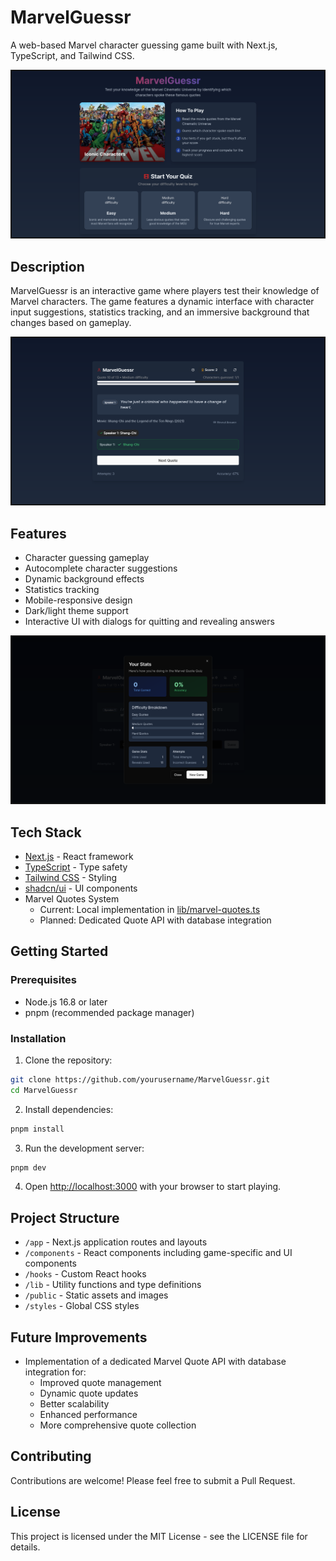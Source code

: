 # MarvelGuessr

A web-based Marvel character guessing game built with Next.js, TypeScript, and Tailwind CSS.

![Home Screen](https://github.com/Baziele/MarvelGuessr/blob/main/public/docs/home.png?raw=true)

## Description

MarvelGuessr is an interactive game where players test their knowledge of Marvel characters. The game features a dynamic interface with character input suggestions, statistics tracking, and an immersive background that changes based on gameplay.

![Question Interface](https://github.com/Baziele/MarvelGuessr/blob/main/public/docs/question.png?raw=true)

## Features

-   Character guessing gameplay
-   Autocomplete character suggestions
-   Dynamic background effects
-   Statistics tracking
-   Mobile-responsive design
-   Dark/light theme support
-   Interactive UI with dialogs for quitting and revealing answers

![Statistics Screen](https://github.com/Baziele/MarvelGuessr/blob/main/public/docs/stats.png?raw=true)

## Tech Stack

-   [Next.js](https://nextjs.org/) - React framework
-   [TypeScript](https://www.typescriptlang.org/) - Type safety
-   [Tailwind CSS](https://tailwindcss.com/) - Styling
-   [shadcn/ui](https://ui.shadcn.com/) - UI components
-   Marvel Quotes System
    -   Current: Local implementation in [lib/marvel-quotes.ts](lib/marvel-quotes.ts)
    -   Planned: Dedicated Quote API with database integration

## Getting Started

### Prerequisites

-   Node.js 16.8 or later
-   pnpm (recommended package manager)

### Installation

1. Clone the repository:

```bash
git clone https://github.com/yourusername/MarvelGuessr.git
cd MarvelGuessr
```

2. Install dependencies:

```bash
pnpm install
```

3. Run the development server:

```bash
pnpm dev
```

4. Open [http://localhost:3000](http://localhost:3000) with your browser to start playing.

## Project Structure

-   `/app` - Next.js application routes and layouts
-   `/components` - React components including game-specific and UI components
-   `/hooks` - Custom React hooks
-   `/lib` - Utility functions and type definitions
-   `/public` - Static assets and images
-   `/styles` - Global CSS styles

## Future Improvements

-   Implementation of a dedicated Marvel Quote API with database integration for:
    -   Improved quote management
    -   Dynamic quote updates
    -   Better scalability
    -   Enhanced performance
    -   More comprehensive quote collection

## Contributing

Contributions are welcome! Please feel free to submit a Pull Request.

## License

This project is licensed under the MIT License - see the LICENSE file for details.
